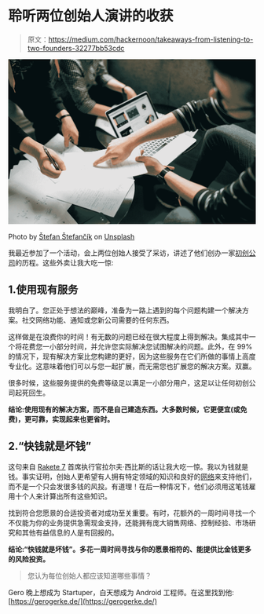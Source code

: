 # 聆听两位创始人演讲的收获

> 原文：<https://medium.com/hackernoon/takeaways-from-listening-to-two-founders-32277bb53cdc>

![](img/a371193d744d603a426a8d9fd3c1b57e.png)

Photo by [Štefan Štefančík](https://unsplash.com/photos/UCZF1sXcejo?utm_source=unsplash&utm_medium=referral&utm_content=creditCopyText) on [Unsplash](https://unsplash.com/?utm_source=unsplash&utm_medium=referral&utm_content=creditCopyText)

我最近参加了一个活动，会上两位创始人接受了采访，讲述了他们创办一家[初创公司](https://hackernoon.com/tagged/startup)的历程。这些外卖让我大吃一惊:

## 1.使用现有服务

我明白了。您正处于想法的巅峰，准备为一路上遇到的每个问题构建一个解决方案。社交网络功能、通知或您新公司需要的任何东西。

这样做是在浪费你的时间！有无数的问题已经在很大程度上得到解决。集成其中一个将花费您一小部分时间，并允许您实际解决您试图解决的问题。此外，在 99%的情况下，现有解决方案比您构建的更好，因为这些服务在它们所做的事情上高度专业化。这意味着他们可以与您一起扩展，而无需您也扩展您的解决方案。双赢。

很多时候，这些服务提供的免费等级足以满足一小部分用户，这足以让任何初创公司起死回生。

**结论:使用现有的解决方案，而不是自己建造东西。大多数时候，它更便宜(或免费)，更可靠，实现起来也更省时。**

## 2.“快钱就是坏钱”

这句来自 [Rakete 7](https://www.rakete7.com/) 首席执行官拉尔夫·西比斯的话让我大吃一惊。我以为钱就是钱。事实证明，创始人更希望有人拥有特定领域的知识和良好的[网络](https://hackernoon.com/tagged/network)来支持他们，而不是一个只会发很多钱的风投。有道理！在后一种情况下，他们必须用这笔钱雇用十个人来计算出所有这些知识。

找到符合您愿景的合适投资者对成功至关重要。有时，花额外的一周时间寻找一个不仅能为你的业务提供急需现金支持，还能拥有庞大销售网络、控制经验、市场研究和其他有益信息的人是有回报的。

**结论:“快钱就是坏钱”。多花一周时间寻找与你的愿景相符的、能提供比金钱更多的风险投资。**

> 您认为每位创始人都应该知道哪些事情？

Gero 晚上想成为 Startuper，白天想成为 Android 工程师。在这里找到他:[https://gerogerke.de/](https://gerogerke.de/)